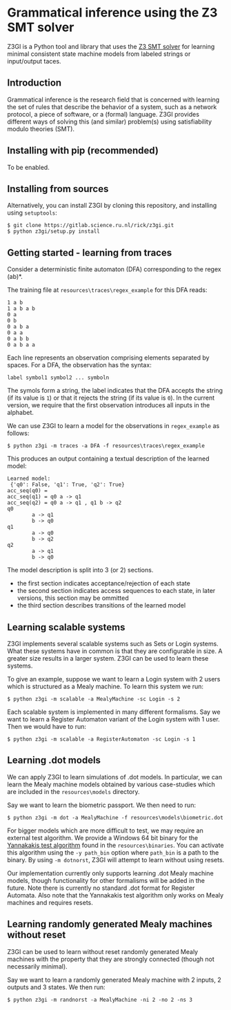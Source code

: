 Grammatical inference using the Z3 SMT solver
=============================================

Z3GI is a Python tool and library that uses the [Z3 SMT solver][z3] for learning minimal consistent state machine models from labeled strings or input/output taces.

[z3]: https://github.com/Z3Prover/z3

Introduction
------------

Grammatical inference is the research field that is concerned with learning the set of rules that describe the behavior of a system, such as a network protocol, a piece of software, or a (formal) language.
Z3GI provides different ways of solving this (and similar) problem(s) using satisfiability modulo theories (SMT).

Installing with pip (recommended)
---------------------------------

To be enabled.

Installing from sources
-----------------------

Alternatively, you can install Z3GI by cloning this repository, and installing using `setuptools`:

```
$ git clone https://gitlab.science.ru.nl/rick/z3gi.git
$ python z3gi/setup.py install
```

Getting started - learning from traces
---------------

Consider a deterministic finite automaton (DFA) corresponding to the regex (ab)*.

The training file at `resources\traces\regex_example` for this DFA reads:

```
1 a b
1 a b a b
0 a
0 b
0 a b a
0 a a
0 a b b
0 a b a a
```

Each line represents an observation comprising elements separated by spaces. 
For a DFA, the observation has the syntax:
```
label symbol1 symbol2 ... symboln
```

The symols form a string, the label indicates that the DFA accepts the string (if its value is `1`) or 
that it rejects the string (if its value is `0`). 
In the current version, we require that the first observation introduces all inputs in the alphabet.


We can use Z3GI to learn a model for the observations in `regex_example` as follows:

```
$ python z3gi -m traces -a DFA -f resources\traces\regex_example
```

This produces an output containing a textual description of the learned model:

```
Learned model:
 {'q0': False, 'q1': True, 'q2': True}
acc_seq(q0) =
acc_seq(q1) = q0 a -> q1
acc_seq(q2) = q0 a -> q1 , q1 b -> q2
q0
        a -> q1
        b -> q0
q1
        a -> q0
        b -> q2
q2
        a -> q1
        b -> q0
```

The model description is split into 3 (or 2) sections.
- the first section indicates acceptance/rejection of each state 
- the second section indicates access sequences to each state, in later versions, this section may be ommitted
- the third section describes transitions of the learned model 
 

Learning scalable systems
-----------------------

Z3GI implements several scalable systems such as Sets or Login systems. What these
systems have in common is that they are configurable in size. A greater size 
results in a larger system. Z3GI can be used to learn these systems. 

To give an example, suppose we want to learn a Login system with 2 users 
which is structured as a Mealy machine. To learn this system we run:

```
$ python z3gi -m scalable -a MealyMachine -sc Login -s 2
```

Each scalable system is implemented in many different formalisms. Say we want to learn a 
Register Automaton variant of the Login system with 1 user. Then we would have to run:
```
$ python z3gi -m scalable -a RegisterAutomaton -sc Login -s 1
```

Learning .dot models
-----------------------

We can apply Z3GI to learn simulations of .dot models. In particular, we can
learn the Mealy machine models obtained by various case-studies which are included 
in the `resources\models` directory. 

Say we want to learn the biometric passport. We then need to run:

```
$ python z3gi -m dot -a MealyMachine -f resources\models\biometric.dot
```

For bigger models which are more difficult to test, we may require an external
test algorithm. We provide a Windows 64 bit binary for the [Yannakakis test algorithm][yan]
found in the `resources\binaries`. You can activate this algorithm using the 
`-y path_bin` option where `path_bin` is a path to the binary. By using `-m dotnorst`,
Z3GI will attempt to learn without using resets.


Our implementation currently only supports learning .dot Mealy machine models, though functionality 
for other formalisms will be added in the future. Note there is currently no 
standard .dot format for Register Automata. Also note that the Yannakakis test
algorithm only works on Mealy machines and requires resets.

[yan]: https://gitlab.science.ru.nl/moerman/Yannakakis


Learning randomly generated Mealy machines without reset
-----------------------

Z3GI can be used to learn without reset randomly generated Mealy machines with the
property that they are strongly connected (though not necessarily minimal). 

Say we want to learn a randomly generated Mealy machine with 2 inputs, 2 outputs 
and 3 states. We then run:

```
$ python z3gi -m randnorst -a MealyMachine -ni 2 -no 2 -ns 3
```
